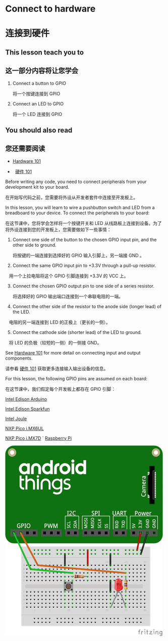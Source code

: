 # Connect to hardware
# 连接到硬件

## This lesson teach you to
## 这一部分内容将让您学会

1.  Connect a button to GPIO

    将一个按键连接到 GPIO 

2.  Connect an LED to GPIO

    将一个 LED 连接到 GPIO

## You should also read

## 您还需要阅读

*   [Hardware 101](../../hardware/hardware-101.html)

*   [硬件 101](../../hardware/hardware-101.html)

Before writing any code, you need to connect peripherals from your development kit to your board.

在开始写代码之前，您需要将外设从开发者套件中连接至开发板上。

In this lesson, you will learn to wire a pushbutton switch and LED from a breadboard to your device. To connect the peripherals to your board:

在这节课中，您将学会怎样将一个按键开关和 LED 从线路板上连接到设备。为了将外设连接到您的开发板上，您需要做如下一些事情：

1.  Connect one side of the button to the chosen GPIO input pin, and the other side to ground.

    将按键的一端连接到选择好的 GPIO 输入引脚上，另一端接 GND 。

2.  Connect the same GPIO input pin to +3.3V through a pull-up resistor.

    用一个上拉电阻将这个 GPIO 引脚连接到 +3.3V 的 VCC 上。

3.  Connect the chosen GPIO output pin to one side of a series resistor.

    将选择好的 GPIO 输出端口连接到一个串联电阻的一端。

4.  Connect the other side of the resistor to the anode side (longer lead) of the LED.

    电阻的另一端连接到 LED 的正极上（更长的一侧）。

5.  Connect the cathode side (shorter lead) of the LED to ground.

    将 LED 的负极（较短的一侧）的一侧接 GND。

See [Hardware 101](../../hardware/hardware-101.html) for more detail on connecting input and output components.

请参看 [硬件 101](../../hardware/hardware-101.html) 获取更多连接输入输出设备的信息。

For this lesson, the following GPIO pins are assumed on each board:

在这节课中，我们假定每个开发板上都存在 GPIO 引脚：

[Intel Edison Arduino](../../hardware/edison-arduino-io.html)

[Intel Edison Sparkfun](../../hardware/edison-sparkfun-io.html)

[Intel Joule](../../hardware/joule.html)

[NXP Pico i.MX6UL](../../hardware/imx6ul-pico-io.html)

[NXP Pico i.MX7D](../../hardware/imx7d-pico-io.html)
`
[Raspberry Pi](../../hardware/raspberrypi-io.html)

![""](../../images/simplepio-wiring.png)

